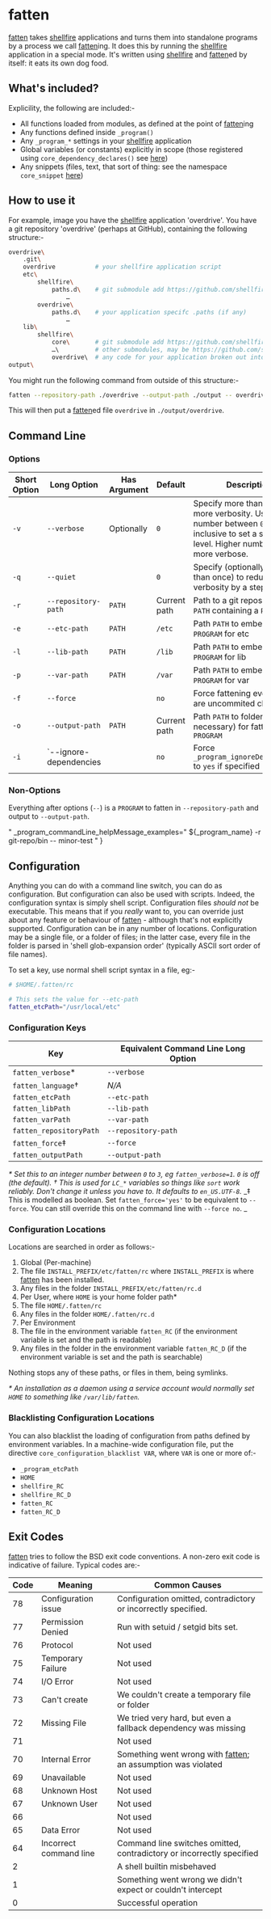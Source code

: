 # fatten

[fatten] takes [shellfire] applications and turns them into standalone programs by a process we call [fatten]ing. It does this by running the [shellfire] application in a special mode. It's written using [shellfire] and [fatten]ed by itself: it eats its own dog food.

## What's included?

Explicility, the following are included:-

* All functions loaded from modules, as defined at the point of [fatten]ing
* Any functions defined inside `_program()`
* Any `_program_*` settings in your [shellfire] application
* Global variables (or constants) explicitly in scope (those registered using `core_dependency_declares()` see [here](https://github.com/shellfire-dev/core#core_dependency_declares))
* Any snippets (files, text, that sort of thing: see the namespace `core_snippet` [here](#namespace-core_snippet))

## How to use it

For example, image you have the [shellfire] application 'overdrive'. You have a git repository 'overdrive' (perhaps at GitHub), containing the following structure:-

```bash
overdrive\
	.git\
	overdrive           # your shellfire application script
	etc\
		shellfire\
			paths.d\    # git submodule add https://github.com/shellfire-dev/paths.d
				…
		overdrive\
			paths.d\    # your application specifc .paths (if any)
				…
	lib\
		shellfire\
			core\       # git submodule add https://github.com/shellfire-dev/core
			…\          # other submodules, may be https://github.com/shellfire-dev/jsonreader
			overdrive\  # any code for your application broken out into namespaces
output\
```
You might run the following command from outside of this structure:-

```bash
fatten --repository-path ./overdrive --output-path ./output -- overdrive
```

This will then put a [fatten]ed file `overdrive` in `./output/overdrive`.

## Command Line

### Options

|Short Option|Long Option|Has Argument|Default|Description|
|------------|-----------|------------|-------|-----------|
|`-v`|`--verbose`|Optionally|`0`|Specify more than once for more verbosity. Use a number between `0` and `3` inclusive to set a specific level. Higher numbers are more verbose.|
|`-q`|`--quiet`||`0`|Specify (optionally more than once) to reduce verbosity by a step of `1`|
|`-r`|`--repository-path`|`PATH`|Current path|Path to a git repository root `PATH` containing a `PROGRAM`|
|`-e`|`--etc-path`|`PATH`|`/etc`|Path `PATH` to embed in `PROGRAM` for etc|
|`-l`|`--lib-path`|`PATH`|`/lib`|Path `PATH` to embed in `PROGRAM` for lib|
|`-p`|`--var-path`|`PATH`|`/var`|Path `PATH` to embed in `PROGRAM` for var|
|`-f`|`--force`||`no`|Force fattening even if there are uncommited changes|
|`-o`|`--output-path`|`PATH`|Current path|Path `PATH` to folder (created if necessary) for fattened `PROGRAM`|
|`-i`|`--ignore-dependencies||`no`|Force `_program_ignoreDependencies` to `yes` if specified|

### Non-Options

Everything after options (`--`) is a `PROGRAM` to fatten in `--repository-path` and output to `--output-path`.

"
	_program_commandLine_helpMessage_examples="
  ${_program_name} -r git-repo/bin -- minor-test
"
}


## Configuration

Anything you can do with a command line switch, you can do as configuration. But configuration can also be used with scripts. Indeed, the configuration syntax is simply shell script. Configuration files _should not_ be executable. This means that if you _really_ want to, you can override just about any feature or behaviour of [fatten] - although that's not explicitly supported. Configuration can be in any number of locations. Configuration may be a single file, or a folder of files; in the latter case, every file in the folder is parsed in 'shell glob-expansion order' (typically ASCII sort order of file names).

To set a key, use normal shell script syntax in a file, eg:-

```bash
# $HOME/.fatten/rc

# This sets the value for --etc-path
fatten_etcPath="/usr/local/etc"
```

### Configuration Keys

|Key|Equivalent Command Line Long Option|
|---|-----------------------------------|
|`fatten_verbose`\*|`--verbose`|
|`fatten_language`†|_N/A_|
|`fatten_etcPath`|`--etc-path`|
|`fatten_libPath`|`--lib-path`|
|`fatten_varPath`|`--var-path`|
|`fatten_repositoryPath`|`--repository-path`|
|`fatten_force`‡|`--force`|
|`fatten_outputPath`|`--output-path`|

_\* Set this to an integer number between `0` to `3`, eg `fatten_verbose=1`. `0` is off (the default)._
_† This is used for `LC_*` variables so things like `sort` work reliably. Don't change it unless you have to. It defaults to `en_US.UTF-8`._
_‡ This is modelled as boolean. Set `fatten_force='yes'` to be equivalent to `--force`. You can still override this on the command line with `--force no`. _

### Configuration Locations

Locations are searched in order as follows:-

1. Global (Per-machine)
  1. The file `INSTALL_PREFIX/etc/fatten/rc` where `INSTALL_PREFIX` is where [fatten] has been installed.
  2. Any files in the folder `INSTALL_PREFIX/etc/fatten/rc.d`
2. Per User, where `HOME` is your home folder path\*
  1. The file `HOME/.fatten/rc`
  2. Any files in the folder `HOME/.fatten/rc.d`
3. Per Environment
  1. The file in the environment variable `fatten_RC` (if the environment variable is set and the path is readable)
  2. Any files in the folder in the environment variable `fatten_RC_D` (if the environment variable is set and the path is searchable)

Nothing stops any of these paths, or files in them, being symlinks.

_\* An installation as a daemon using a service account would normally set `HOME` to something like `/var/lib/fatten`._

### Blacklisting Configuration Locations

You can also blacklist the loading of configuration from paths defined by environment variables. In a machine-wide configuration file, put the directive `core_configuration_blacklist VAR`, where `VAR` is one or more of:-

* `_program_etcPath`
* `HOME`
* `shellfire_RC`
* `shellfire_RC_D`
* `fatten_RC`
* `fatten_RC_D`

## Exit Codes
[fatten] tries to follow the BSD exit code conventions. A non-zero exit code is indicative of failure. Typical codes are:-

| Code | Meaning | Common Causes |
| ---- | ------- | ------------- |
| 78   | Configuration issue | Configuration omitted, contradictory or incorrectly specified. |
| 77   | Permission Denied | Run with setuid / setgid bits set. |
| 76   | Protocol | Not used |
| 75   | Temporary Failure | Not used |
| 74   | I/O Error | Not used |
| 73   | Can't create | We couldn't create a temporary file or folder |
| 72   | Missing File | We tried very hard, but even a fallback dependency was missing |
| 71   |  | Not used |
| 70   | Internal Error | Something went wrong with [fatten]; an assumption was violated |
| 69   | Unavailable |  Not used |
| 68   | Unknown Host | Not used |
| 67   | Unknown User | Not used |
| 66   |  | Not used |
| 65   | Data Error | Not used |
| 64   | Incorrect command line | Command line switches omitted, contradictory or incorrectly specified |
| 2    |  | A shell builtin misbehaved |
| 1    |  | Something went wrong we didn't expect or couldn't intercept |
| 0    |  | Successful operation |



[swaddle]: https://github.com/raphaelcohn/swaddle "Swaddle homepage"
[shellfire]: https://github.com/shellfire-dev "shellfire homepage"
[fatten]: https://github.com/shellfire-dev/fatten "fatten homepage"
[core]: https://github.com/shellfire-dev/core "shellfire core module homepage"
[paths.d]: https://github.com/shellfire-dev/paths.d "paths.d shellfire module homepage"
[github api]: https://github.com/shellfire-dev/github "github shellfire module homepage"
[jsonwriter]: https://github.com/shellfire-dev/jsonwriter "jsonwriter shellfire module homepage"
[jsonreader]: https://github.com/shellfire-dev/jsonreader "jsonreader shellfire module homepage"
[xmlwriter]: https://github.com/shellfire-dev/xmlwriter "xmlwriter shellfire module homepage"
[unicode]: https://github.com/shellfire-dev/unicode "unicode shellfire module homepage"
[version]: https://github.com/shellfire-dev/version "version shellfire module homepage"

